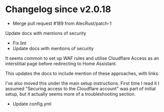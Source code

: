 # Changelog since v2.0.18
- Merge pull request #189 from AlecRust/patch-1

Update docs with mentions of security 
- Fix lint 
- Update docs with mentions of security

It seems common to set up WAF rules and utilise Cloudflare Access as an interstitial page before redirecting to Home Assistant.

This updates the docs to include mention of these approaches, with links.

I've also moved this under the main setup instructions. First time I read it I assumed "Securing access to the Cloudflare account" was part of initial setup, but it actually seems more of a troubleshooting section. 
- Update config.yml 
